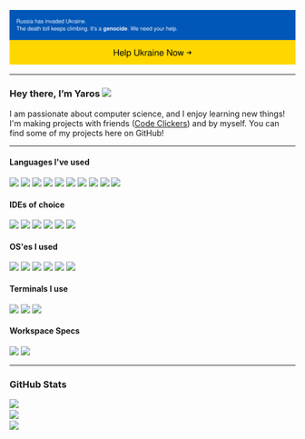 [![Stand With Ukraine](https://raw.githubusercontent.com/vshymanskyy/StandWithUkraine/main/banner2-direct.svg)](https://stand-with-ukraine.pp.ua)

<hr>

<h3>Hey there, I’m Yaros <img src="https://media.giphy.com/media/hvRJCLFzcasrR4ia7z/giphy.gif" width="20px"></h3>

<div>
  I am passionate about computer science, and I enjoy learning new things!<br>I'm making projects with friends (<a href="https://codeclickers.com">Code Clickers</a>) and by myself. You can find some of my projects here on GitHub!
</div>

<hr>

<div>
<h4> Languages I've used</h4>
  <img src="https://img.shields.io/badge/-Python-blue?style=for-the-badge&logo=python&logoColor=white&labelColor=black">
  <img src="https://img.shields.io/badge/-Flutter-aqua?style=for-the-badge&logo=flutter&logoColor=white&labelColor=black">
  <img src="https://img.shields.io/badge/C%23-239120?style=for-the-badge&logo=c-sharp&logoColor=white&labelColor=black">
  <img src="https://img.shields.io/badge/Unity-100000?style=for-the-badge&logo=unity&logoColor=white&labelColor=black">
  <img src="https://img.shields.io/badge/-C++-25c492?style=for-the-badge&logo=cplusplus&logoColor=white&labelColor=black">
  <img src="https://img.shields.io/badge/-Java-lime?style=for-the-badge&logo=oracle&logoColor=white&labelColor=black">
  <img src="https://img.shields.io/badge/-HTML-red?style=for-the-badge&logo=html5&logoColor=white&labelColor=black">
  <img src="https://img.shields.io/badge/-CSS-orange?style=for-the-badge&logo=css3&logoColor=white&labelColor=black">
  <img src="https://img.shields.io/badge/-JS-yellow?style=for-the-badge&logo=javascript&logoColor=white&labelColor=black">
  <img src="https://img.shields.io/badge/-Bash-d92f1c?style=for-the-badge&logo=gnubash&logoColor=white&labelColor=black">
</div>

<div>
<h4> IDEs of choice</h4>
  <img src="https://img.shields.io/badge/Visual_Studio_Code-0078D4?style=for-the-badge&logo=visual%20studio%20code&logoColor=white&labelColor=black">
  <img src="https://img.shields.io/badge/Eclipse-2C2255?style=for-the-badge&logo=eclipse&logoColor=white&labelColor=black">
  <img src="https://img.shields.io/badge/Android_Studio-3DDC84?style=for-the-badge&logo=android-studio&logoColor=white&labelColor=black">
  <img src="https://img.shields.io/badge/Arduino_IDE-00979D?style=for-the-badge&logo=arduino&logoColor=white&labelColor=black">
  <img src="https://img.shields.io/badge/PyCharm-665500.svg?&style=for-the-badge&logo=PyCharm&logoColor=white&labelColor=black"> 
  <img src="https://img.shields.io/badge/Xcode-007ACC?style=for-the-badge&logo=Xcode&logoColor=white&labelColor=black">
</div>

<div>
<h4> OS'es I used</h4>
  <img src="https://img.shields.io/badge/Windows-0078D6?style=for-the-badge&logo=windows&logoColor=white&labelColor=black">
  <img src="https://img.shields.io/badge/Android-3DDC84?style=for-the-badge&logo=android&logoColor=white&labelColor=black">
  <img src="https://img.shields.io/badge/Kali_Linux-557C94?style=for-the-badge&logo=kali-linux&logoColor=white&labelColor=black">
  <img src="https://img.shields.io/badge/Arch_Linux-1793D1?style=for-the-badge&logo=arch-linux&logoColor=white&labelColor=black">
  <img src="https://img.shields.io/badge/Ubuntu-E95420?style=for-the-badge&logo=ubuntu&logoColor=white&labelColor=black"> 
  <img src="https://img.shields.io/badge/mac%20os-FFFFFF?style=for-the-badge&logo=apple&logoColor=white&labelColor=black">
</div>

<div>
<h4> Terminals I use</h4>
  <img src="https://img.shields.io/badge/windows%20terminal-4D4D4D?style=for-the-badge&logo=windows%20terminal&logoColor=white&labelColor=black">
  <img src="https://img.shields.io/badge/GNU%20Bash-4EAA25?style=for-the-badge&logo=GNU%20Bash&logoColor=white&labelColor=black">
  <img src="https://img.shields.io/badge/GIT-E44C30?style=for-the-badge&logo=git&logoColor=white&labelColor=black">
</div>

<div>
  <h4>Workspace Specs</h3>
  <img src="https://img.shields.io/badge/Intel-Core_i5_9th-0071C5?style=for-the-badge&logo=intel&logoColor=white&labelColor=black">
  <img src="https://img.shields.io/badge/NVIDIA-GTX1050Ti-76B900?style=for-the-badge&logo=nvidia&logoColor=white&labelColor=black">
</div>

<hr>

<h3>GitHub Stats</h3>

<div>
    <img src="https://github-readme-stats.vercel.app/api?username=YarostheLaunchpadder&count_private=true&include_all_commits=true&show_icons=true&hide_border=true&bg_color=161B22&text_color=c9d1d9&title_color=50a6ff&icon_color=3572a5">
</div>

<div>
  <img src="https://github-readme-stats.vercel.app/api/top-langs/?username=YarostheLaunchpadder&langs_count=8&layout=compact&hide_border=true&bg_color=161B22&text_color=c9d1d9&title_color=50a6ff&icon_color=3572a5&card_width=445"/>
</div>

<div>
 <img src="http://github-readme-streak-stats.herokuapp.com?user=YarostheLaunchpadder&theme=dark&hide_border=true&background=161B22&ring=50A6FF&fire=FF9022&currStreakLabel=FFFFFF">
</div>
